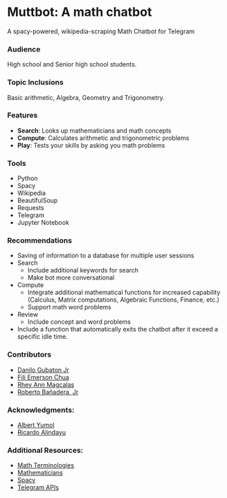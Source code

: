# Muttbot: A math chatbot
A spacy-powered, wikipedia-scraping Math Chatbot for Telegram

### Audience
High school and Senior high school students.

### Topic Inclusions
Basic arithmetic, Algebra, Geometry and Trigonometry.

### Features

* **Search**: Looks up mathematicians and math concepts
* **Compute**: Calculates arithmetic and trigonometric problems
* **Play**: Tests your skills by asking you math problems

### Tools
* Python
* Spacy
* Wikipedia
* BeautifulSoup
* Requests
* Telegram
* Jupyter Notebook

### Recommendations
* Saving of information to a database for multiple user sessions
* Search 
  * Include additional keywords for search
  * Make bot more conversational
* Compute
  * Integrate additional mathematical functions for increased capability (Calculus, Matrix computations, Algebraic Functions, Finance, etc.)
  * Support math word problems
* Review
  * Include concept and word problems 
* Include a function that automatically exits the chatbot after it exceed a specific idle time.

### Contributors
* [Danilo Gubaton Jr](https://www.linkedin.com/in/dcgubatonjr/)
* [Fili Emerson Chua](https://www.linkedin.com/in/fili-emerson-chua/)
* [Rhey Ann Magcalas](https://www.linkedin.com/in/rhey-ann-magcalas-47541490/)
* [Roberto Bañadera, Jr](https://www.linkedin.com/in/robertobanaderajr/)

### Acknowledgments:
* [Albert Yumol](https://www.linkedin.com/in/albertyumol/)
* [Ricardo Alindayu](https://www.linkedin.com/in/rcalindayu/)

### Additional Resources:
* [Math Terminologies](https://www.storyofmathematics.com/glossary.html)
* [Mathematicians](https://famous-mathematicians.com/list/)
* [Spacy](https://spacy.io/)
* [Telegram APIs](https://core.telegram.org/bots)
